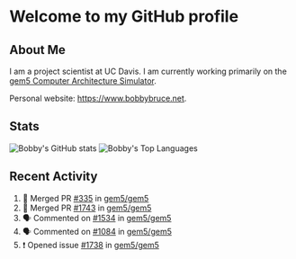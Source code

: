 # Welcome to my GitHub profile

## About Me

I am a project scientist at UC Davis. I am currently working primarily on the [gem5 Computer Architecture Simulator](https://github.com/gem5).

Personal website: <https://www.bobbybruce.net>.

## Stats

![Bobby's GitHub stats](https://github-readme-stats.vercel.app/api?username=bobbyrbruce&show_icons=true&theme=responsive&include_all_commits=true&count_private=true&show=reviews&disable_animations=true)
![Bobby's Top Languages ](https://github-readme-stats.vercel.app/api/top-langs/?username=bobbyrbruce&layout=compact&theme=responsive&count_private=true&langs_count=10&disable_animations=true)

## Recent Activity

<!--START_SECTION:activity-->
1. 🎉 Merged PR [#335](https://github.com/gem5/gem5/pull/335) in [gem5/gem5](https://github.com/gem5/gem5)
2. 🎉 Merged PR [#1743](https://github.com/gem5/gem5/pull/1743) in [gem5/gem5](https://github.com/gem5/gem5)
3. 🗣 Commented on [#1534](https://github.com/gem5/gem5/pull/1534#issuecomment-2470691819) in [gem5/gem5](https://github.com/gem5/gem5)
4. 🗣 Commented on [#1084](https://github.com/gem5/gem5/pull/1084#issuecomment-2469827821) in [gem5/gem5](https://github.com/gem5/gem5)
5. ❗ Opened issue [#1738](https://github.com/gem5/gem5/issues/1738) in [gem5/gem5](https://github.com/gem5/gem5)
<!--END_SECTION:activity-->
